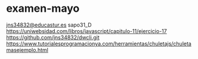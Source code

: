 # examen-mayo
jns34832@educastur.es
sapo31_D
https://uniwebsidad.com/libros/javascript/capitulo-11/ejercicio-17
https://github.com/jns34832/dwcli.git
https://www.tutorialesprogramacionya.com/herramientas/chuletajs/chuletamasejemplo.html
